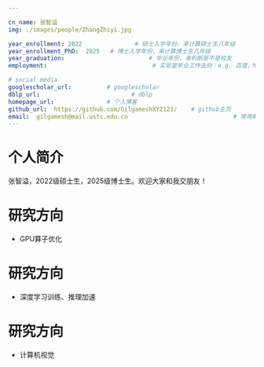 ```yaml
---

cn_name: 张智溢
img: ./images/people/ZhangZhiyi.jpg

year_enrollment: 2022               # 硕士入学年份，来计算硕士生几年级
year_enrollment_PhD:  2025   # 博士入学年份，来计算博士生几年级
year_graduation:                        # 毕业年份，来判断是不是校友
employment:                              # 实验室毕业工作去向：e.g. 百度，MIT，中石化，公务员

# social media
googlescholar_url:          # googlescholar
dblp_url:                          # dblp
homepage_url:               # 个人博客
github_url:  https://github.com/GilgameshXYZ123/    # github主页
email:  gilgamesh@mail.ustc.edu.cn                              # 常用邮件
---
```


# 个人简介
张智溢，2022级硕士生，2025级博士生。欢迎大家和我交朋友！

# 研究方向
* GPU算子优化

# 研究方向
* 深度学习训练、推理加速

# 研究方向
* 计算机视觉
